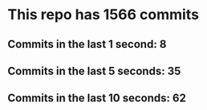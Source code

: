 # This repo has 1566 commits

## Commits in the last 1 second: 8
## Commits in the last 5 seconds: 35
## Commits in the last 10 seconds: 62
